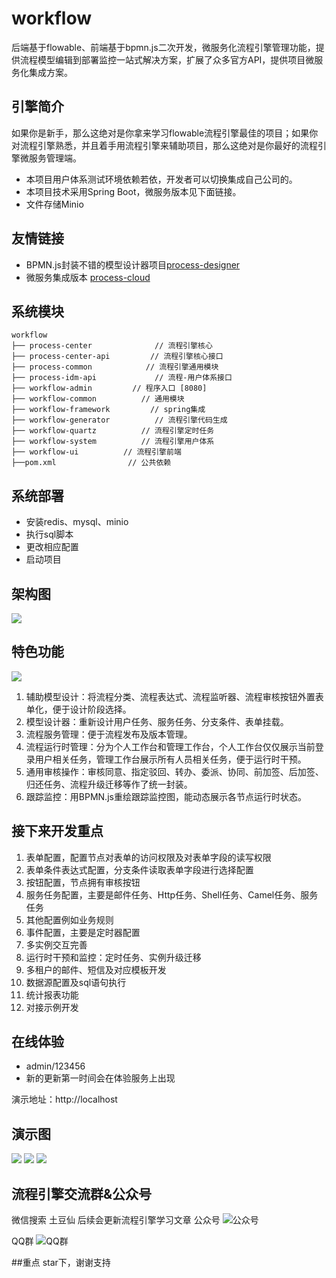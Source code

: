 # workflow
后端基于flowable、前端基于bpmn.js二次开发，微服务化流程引擎管理功能，提供流程模型编辑到部署监控一站式解决方案，扩展了众多官方API，提供项目微服务化集成方案。
## 引擎简介
如果你是新手，那么这绝对是你拿来学习flowable流程引擎最佳的项目；如果你对流程引擎熟悉，并且着手用流程引擎来辅助项目，那么这绝对是你最好的流程引擎微服务管理端。

* 本项目用户体系测试环境依赖若依，开发者可以切换集成自己公司的。
* 本项目技术采用Spring Boot，微服务版本见下面链接。
* 文件存储Minio

## 友情链接
- BPMN.js封装不错的模型设计器项目[process-designer](https://miyuesc.github.io/process-designer/)
- 微服务集成版本 [process-cloud](https://github.com/tudouxian/process-cloud.git)

## 系统模块

~~~
workflow     
├── process-center              // 流程引擎核心
├── process-center-api         // 流程引擎核心接口
├── process-common            // 流程引擎通用模块
├── process-idm-api             // 流程-用户体系接口
├── workflow-admin         // 程序入口 [8080]
├── workflow-common          // 通用模块
├── workflow-framework         // spring集成
├── workflow-generator          // 流程引擎代码生成
├── workflow-quartz          // 流程引擎定时任务
├── workflow-system          // 流程引擎用户体系
├── workflow-ui          // 流程引擎前端                                                           
├──pom.xml                // 公共依赖
~~~

## 系统部署
* 安装redis、mysql、minio
* 执行sql脚本
* 更改相应配置
* 启动项目

## 架构图
![](http://image.zmxblog92.com/%E5%B7%A5%E4%BD%9C%E6%B5%81%E5%BC%95%E6%93%8E%E6%9E%B6%E6%9E%84%E5%9B%BE.png)
## 特色功能
![](http://image.zmxblog92.com/%E6%B5%81%E7%A8%8B%E8%B5%B0%E5%90%91%E5%9B%BE.png)

1.  辅助模型设计：将流程分类、流程表达式、流程监听器、流程审核按钮外置表单化，便于设计阶段选择。
2.  模型设计器：重新设计用户任务、服务任务、分支条件、表单挂载。
3.  流程服务管理：便于流程发布及版本管理。
4.  流程运行时管理：分为个人工作台和管理工作台，个人工作台仅仅展示当前登录用户相关任务，管理工作台展示所有人员相关任务，便于运行时干预。
5.  通用审核操作：审核同意、指定驳回、转办、委派、协同、前加签、后加签、归还任务、流程升级迁移等作了统一封装。
6.  跟踪监控：用BPMN.js重绘跟踪监控图，能动态展示各节点运行时状态。

## 接下来开发重点

1. 表单配置，配置节点对表单的访问权限及对表单字段的读写权限
2. 表单条件表达式配置，分支条件读取表单字段进行选择配置
3. 按钮配置，节点拥有审核按钮
4. 服务任务配置，主要是邮件任务、Http任务、Shell任务、Camel任务、服务任务
5. 其他配置例如业务规则
6. 事件配置，主要是定时器配置
7. 多实例交互完善
8. 运行时干预和监控：定时任务、实例升级迁移
9. 多租户的邮件、短信及对应模板开发
10. 数据源配置及sql语句执行
11. 统计报表功能
12. 对接示例开发

## 在线体验
- admin/123456
- 新的更新第一时间会在体验服务上出现

演示地址：http://localhost  
## 演示图
![](http://image.zmxblog92.com/%E6%A8%A1%E5%9E%8B%E8%AE%BE%E8%AE%A1%E5%99%A8.png)
![](http://image.zmxblog92.com/%E7%AE%A1%E7%90%86%E5%88%97%E8%A1%A8.png)
![](http://image.zmxblog92.com/%E8%B7%9F%E8%B8%AA%E7%9B%91%E6%8E%A7.png)


## 流程引擎交流群&公众号
微信搜索 土豆仙
后续会更新流程引擎学习文章 
公众号
![公众号](http://image.zmxblog92.com/%E5%85%AC%E4%BC%97%E5%8F%B7.jpg)


QQ群
![QQ群](http://image.zmxblog92.com/qq%E7%BE%A4.jpg)

##重点
star下，谢谢支持